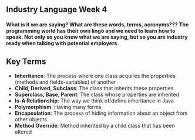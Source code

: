 ## Industry Language Week 4

#### What is it we are saying? What are these words, terms, acronyms??? The programming world has their own lingo and we need to learn how to speak. Not only so you know what we are saying, but so you are industry ready when talking with potential employers.

## Key Terms
- **Inheritance**: The process where one class acquires the properties (methods and fields-variables) of another
- **Child, Derived, Subclass**: The class that inherits these properties
- **Superclass, Base, Parent**: The class whose properties are inherited
- **Is-A Relationship**: The way we think of/define inheritance in Java
- **Polymorphism**: Having many forms
- **Encapsulation**: The process of hiding information about an object from other objects
- **Method Override**: Method inherited by a child class that has been altered
